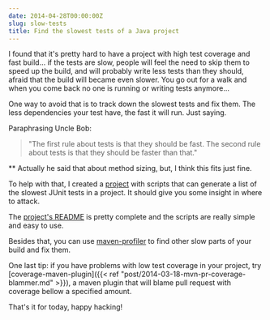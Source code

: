 ```yaml
---
date: 2014-04-28T00:00:00Z
slug: slow-tests
title: Find the slowest tests of a Java project
---
```


I found that it's pretty hard to have a project with high test coverage and
fast build... if the tests are slow, people will feel the need to skip them
to speed up the build, and will probably write less tests than they should,
afraid that the build will became even slower. You go out for a walk and when
you come back no one is running or writing tests anymore...

One way to avoid that is to track down the slowest tests and fix them.
The less dependencies your test have, the fast it will run. Just saying.

Paraphrasing Uncle Bob:

> "The first rule about tests is that they should be
> fast. The second rule about tests is that they should be faster than that."

\*\* Actually he said that about method sizing, but, I think this fits just fine.

To help with that, I created a [project][project] with scripts that
can generate a list of the slowest JUnit tests in a project. It should give you
some insight in where to attack.

The [project's README][project] is pretty complete and the scripts are really
simple and easy to use.

Besides that, you can use [maven-profiler](https://github.com/takari/maven-profiler)
to find other slow parts of your build and fix them.

One last tip: if you have problems with low test coverage in your project,
try [coverage-maven-plugin]({{< ref "post/2014-03-18-mvn-pr-coverage-blammer.md" >}}),
a maven plugin that will blame pull request with coverage bellow a specified
amount.

That's it for today, happy hacking!

[unit-vs-integration]: https://www.google.com.br/search?q=unit+tests+vs+integration+tests
[project]: https://github.com/caarlos0/junit-slowest-tests
